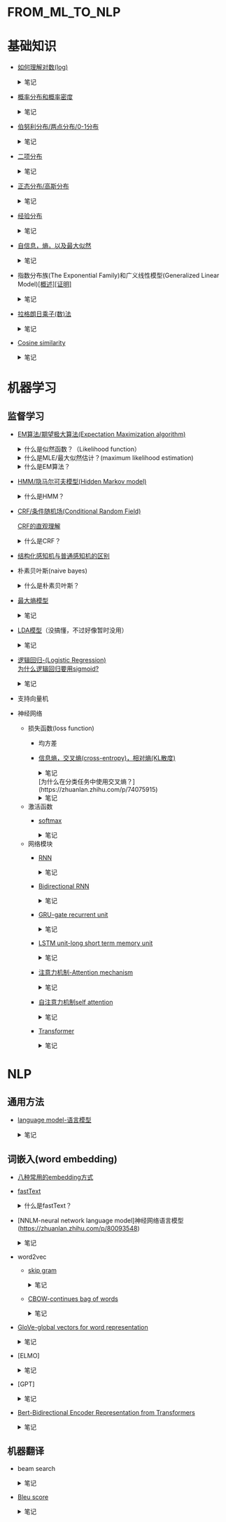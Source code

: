 # FROM_ML_TO_NLP
# 基础知识
* [如何理解对数(log)](https://www.zhihu.com/question/26097157/answer/121067428)
  <details>  
  <summary>笔记</summary>  
  
  ![1c6378a1bd8dd28da10f7ae82f37cba1_r](https://user-images.githubusercontent.com/7517810/107121417-4cd35700-6860-11eb-8fb2-68b5a0f2bc51.png)  
  对数本质上是指数坐标轴的**系数**(0,1,2,3...)。对数的底数是指数坐标轴的**乘数**(2)，对数的真数是指数坐标轴的**实际数值**(1,2,4,8...)。
  </details>     
* [概率分布和概率密度](https://www.jianshu.com/p/b570b1ba92bb)
  <details>  
  <summary>笔记</summary>  
  
  **(a)概率分布函数（累积概率函数）**   
  用于描述某一段连续值的概率分布，通常用```F(x)```表示,指数值小于等于x的所有概率之和，因此必然是单调递增的（因为概率不能小于0）    
  **(b)概率(质量)函数（离散值），概率密度函数（连续值）**   
  用于描述每个数值的概率，通常用```f(x)```表示，是F(x)的导数。因此f(x)曲线下[a,b]之间的面积就是数值在[a,b]之间的概率值。  
  ![742658-6902c1e6b17050f6](https://user-images.githubusercontent.com/7517810/107124240-a04da100-6870-11eb-987b-23ff0e9167cb.jpg)  
  </details>  
* [伯努利分布/两点分布/0-1分布](https://zh.wikipedia.org/wiki/%E4%BC%AF%E5%8A%AA%E5%88%A9%E5%88%86%E5%B8%83)
  <details>  
  <summary>笔记</summary>  
  
  ![微信截图_20210208210029](https://user-images.githubusercontent.com/7517810/107305338-caf65000-6a50-11eb-9c7e-351582192b1c.png)
  进行一次伯努利实验，成功则值为1，不成功则为0.坐标轴x轴为试验次数，y轴为当试验次数为x时的成功率。  
  </details> 
* [二项分布](https://zh.wikipedia.org/wiki/%E4%BA%8C%E9%A0%85%E5%BC%8F%E5%88%86%E5%B8%83)
  <details>  
  <summary>笔记</summary>  
  
  进行n伯努利实验，如果其中k次都成功了则概率函数如下图所示，如果n=1则等价于伯努利分布  
  ![微信截图_20210206174303](https://user-images.githubusercontent.com/7517810/107131262-c8ee8e80-68a2-11eb-923b-5dad0670d022.png)  
  </details> 
* [正态分布/高斯分布](https://zh.wikipedia.org/wiki/%E6%AD%A3%E6%80%81%E5%88%86%E5%B8%83)  
  <details>  
  <summary>笔记</summary>  
    
  ![微信截图_20210206175110](https://user-images.githubusercontent.com/7517810/107131408-ea9c4580-68a3-11eb-8c1e-8622cf0e3bd4.png)
  中心极限定理：大量统计独立的随机变量的平均值的分布趋近于正态分布。
  当二项分布中n无穷大，p=0.5时，可以近似于正态分布。  
  </details> 
* [经验分布](https://zh.wikipedia.org/wiki/%E7%BB%8F%E9%AA%8C%E5%88%86%E5%B8%83%E5%87%BD%E6%95%B0)  
  <details>  
  <summary>笔记</summary>  
    
  就是经验推断整体的一个方式。直接用数据里的样本来构建一个概率分布函数，首先假设每个样本的概率都是相同的，然后将所有样本按照大小顺序叠加起来就成了经验分布的概率分布函数了。 
  </details> 
* [自信息，熵，以及最大似然](https://blog.csdn.net/yujianmin1990/article/details/71213601)
  <details>  
  <summary>笔记</summary>  
  
  **自信息，I(x)**  
  表示不确定性的程度。一个事件确定发生，是没有信息量的；而一个事件发生的概率越小，则其信息量越大。未知所带来的不确定性，就是自信息要描述的目标。  
  ![微信截图_20210206151753](https://user-images.githubusercontent.com/7517810/107128779-84f18e80-688e-11eb-8222-8c1b6b2fbc9a.png)  
  **信息熵，H(x)**  
  自信息的期望值。均匀分布时熵最大。  
  ![微信截图_20210206151842](https://user-images.githubusercontent.com/7517810/107128797-9f2b6c80-688e-11eb-9fb5-b6077f519f09.png)  
  联合熵，H(X,Y)：联合分布的混乱程度。　  
  ![微信截图_20210211224424](https://user-images.githubusercontent.com/7517810/107728025-e1074900-6cba-11eb-8899-07e1781c52b7.png)  
  互信息，I(X,Y)：两个变量相互间相互依赖程度。  
  ![微信截图_20210211224433](https://user-images.githubusercontent.com/7517810/107728026-e1074900-6cba-11eb-8a8f-bb11947894e3.png)  
  [条件熵](https://zhuanlan.zhihu.com/p/26551798)，H(X|Y)：联合分布基于某变量的条件下的熵  
  ![微信截图_20210211224439](https://user-images.githubusercontent.com/7517810/107728027-e1074900-6cba-11eb-8e11-1674e88032f9.png)  
  交叉熵，CE(X,Y)：两个分布的不相似程度的描述，越相似，交叉熵越低，越不相似，交叉熵越高。 
  ![微信截图_20210211224142](https://user-images.githubusercontent.com/7517810/107727844-532b5e00-6cba-11eb-8b28-6da838495781.png)  
  相对熵，DKL(X,Y)：两个分布的不对称程度的距离，也叫KL divergence。  
  ![微信截图_20210211224449](https://user-images.githubusercontent.com/7517810/107728028-e19fdf80-6cba-11eb-97c6-ba8d25b65545.png)    
  关系：交叉熵=信息熵+相对熵，CE(X,Y)=H(X)+DKL(X,Y)  
  </details>  
* 指数分布族(The Exponential Family)和广义线性模型(Generalized Linear Model)[[概述]](https://zhuanlan.zhihu.com/p/22876460)[[证明]](https://xg1990.com/blog/archives/304)
  <details>  
  <summary>笔记</summary>  
  
  **指数分布族**  
  ![20190214085454173](https://user-images.githubusercontent.com/7517810/107122927-c0796200-6868-11eb-983a-cf482ddf2903.png)  
  指数分布族本质上是一些常用概率分布(高斯分布，伯努利分布...)的统一表达形式，用处是找出这些概率分布的共性。  
  T(y)是充分统计量，可以理解成数据无限时的y，也即目标值。  
  η是自然参数，可以理解为各个概率分布的参数的统一表达形式。  
  a(η)是对数配分函数，是归一化因子的对数形式，本质上是用于将概率归一化的。    
  也即T,a,b确定了一种分布，η是该分布的参数。  
  **广义线性模型**  
  使用广义线性模型建模时需要进行3个假设：  
  1. P(y|x;θ),即y的条件概率分布属于指数分布族  
  2. y的估计值就是P(y|x;θ)的期望值  
  3. 自然参数η和x是线性关系  
  
  广义线性模型+以上假设+伯努利分布=逻辑回归  
  广义线性模型+以上假设+高斯分布=线性回归  
  广义线性模型+以上假设+多项式分布=softmax  
  </details> 
* [拉格朗日乘子(数)法](https://www.zhihu.com/search?type=content&q=%E6%8B%89%E6%A0%BC%E6%9C%97%E6%97%A5%E4%B9%98%E5%AD%90%E6%B3%95)
  <details>  
  <summary>笔记</summary>  
  
  拉格朗日乘子法是一种寻找多元函数在其变量受到一个或多个条件的约束时的极值的方法。
  简单来说就是把条件函数乘以一个新变量lambda，然后代入原函数里后再求导找极值就完事了。
  ![微信截图_20210209200535](https://user-images.githubusercontent.com/7517810/107449786-3522f980-6b12-11eb-8614-647a1ababf93.png)
  </details> 
* [Cosine similarity](https://zhuanlan.zhihu.com/p/78504132)
  <details>  
  <summary>笔记</summary>   
  
  可以用于测量两个词嵌入的相似度。向量相乘除以两个向量长度之积，也就是说两个向量完全一致的时候值为1，不一致的时候小于1
  ![微信截图_20210215160220](https://user-images.githubusercontent.com/7517810/107992687-36877280-6fa7-11eb-8e58-eafc88d08fc2.png)  
  </details>
# 机器学习  
## 监督学习  
* [EM算法/期望极大算法(Expectation Maximization algorithm)](https://zhuanlan.zhihu.com/p/78311644) 
  <details>
  <summary>什么是似然函数？（Likelihood function）</summary>
     假设我们现在有一个硬币，随机投掷一次硬币出现正面的概率为p。

     现在我们连续投掷了两次硬币，结果硬币都是正面。       
     似然函数就是：p=0.1, 0.2, 0.3...的概率。         
     也即L=p^2(p代表正面朝上，p^2就是两次都是正面朝上)         
     简而言之，似然性，是用于在已知某些观测所得到的结果时，对有关事物之性质的参数进行估值。
  </details>
  <details>
  <summary>什么是MLE/最大似然估计？(maximum likelihood estimation)</summary>
     还是上面的例子，随机投掷一次硬币出现正面的概率为p，现在连续抛两次硬币都是正面，那么当p取什么值的时候似然性最大呢？

     显而易见，p=1的概率最大，也即当p=1时似然值最大。         
     而这个p=1就是我们的最大似然估计。         
     一般来说计算MLE的时候是先估计变量的分布（伯努利分布，指数分布，高斯分布...）每个分布里都会有自带的系数。         
     比如投硬币就符合伯努利分布，里面的系数就是之前提到的p。         
     有了变量分布公式后可以由此建立最大似然函数。然后找似然函数的最大值就完事了，一般可能涉及到求导，取log值之类的数学操作。
  </details>
        </details>
  <details>
  <summary>什么是EM算法？</summary>
     EM算法实质上就是当似然函数难以找出最大值的情况下采取的迭代计算方式。

     一般来说似然函数难以求导的原因是因为里面包含隐藏变量。         
     举个例子，投掷硬币，现在有硬币A,B,C,每次投掷的时候我都会先抛一次A（A的结果不作记录），如果A是正面的话就用B投掷，如果A是反面的话就用C投掷。用B或C的结果作为这一次抛掷的结果。这时候A的正反面概率就是隐藏变量，因为我们无法直接观测到A是正面还是反面。

     EM算法步骤如下：

     1. 给要求的参数基于一个随机的初始估计值
     2. 找到另一个能使似然函数变大的参数
     3. 不断迭代直到收敛

     显而易见，这里最重要的就是第二步，如何找到一个新的更好的参数。一般方式就是直接将初始值或者上一次迭代的值代入概率分布，然后计算出期望函数，最后求出期望函数的极大值和对应的新的参数。
  </details>

* [HMM/隐马尔可夫模型(Hidden Markov model)](https://zh.wikipedia.org/wiki/%E9%9A%90%E9%A9%AC%E5%B0%94%E5%8F%AF%E5%A4%AB%E6%A8%A1%E5%9E%8B) 
  <details>
  <summary>什么是HMM？</summary>
  HMM模型是用于描述一个随机序列的模型。  

  这个随机序列中每一时刻（天）都有一个状态/隐藏变量/hidden variable（心情）和一个观测值（我的行为）。  
  HMM假设：1. 观测值（我的行为）仅仅取决于当前时刻的状态（今天心情）。2. 当前时刻的状态（今天心情）仅仅取决于前一时刻的状态（昨天心情）。  
  而HMM能解决的问题一般都是当一个随机过程中的某些值缺失时用于求解缺失值的方法。        
  求解HMM过程时我们会使用到的条件一般是：初始概率分布（第一天各种心情的概率），状态转移概率分布（前一天的心情对第二天心情的影响），观测概率分布（特定心情下我会做各种事的概率）  
  hmm经典三大问题：  
  1. 已知我这个月每天的行为，求解我下个月第一天会做什么(一般用前向算法，也即一天天往后推，一直推到下个月一号)
  2. 已知我这个月每天的行为，求解我这个月每天为各种心情的概率（前向后向算法都可以）
  3. 已知我这个月每天的行为，求解我这个月最可能的心路历程（一般用[维特比(viterbi algorithm)算法](https://www.zhihu.com/question/20136144/answer/763021768)，即不断删掉次优路径，一个动态规划算法）

  求解过程基本就是简单的概率运算。  
  </details>

* [CRF/条件随机场(Conditional Random Field)](https://www.cnblogs.com/kerwins-AC/p/9584862.html) 

  [CRF的直观理解](https://www.zhihu.com/question/35866596/answer/412520896) 

  <details>
  <summary>什么是CRF？</summary>
  一般在NLP中聊到的都是线性链条件随机场（linear chain CRF）

  CRF和HMM非常类似，只不过HMM的概率模型是有方向的，而CRF的概率模型是无方向的。     
  HMM中t时刻的状态仅仅与t-1时刻的状态有关，而CRF中t时刻的状态与t-1和t+1都有关（因为无方向嘛）。  
  HMM中想要求得t时刻的状态需要用t-1时刻的状态乘以状态转移矩阵，得到每个状态的概率值。然后再通过观测/发射(emission)概率矩阵来得到每个观测值的可能性。  
  而CRF中是直接使用特征函数进行打分，符合一个特征就+1分，不符合就为0。  
  这里的特征有两类，一类是t时刻与t-1,t+1时刻之间的关系特征。例1:如果昨天我心情不好，今天心情一定不会很好。例2:如果我明天开心，那么今天心情一定不会很差。  
  另一类是t时刻自己的特征。例:如果今天我心情不好就肯定不会出门购物  
  这里的特征都是非黑即白的，而且特征数量是不固定的。像HMM中，每个行动与心情都有一个对应的状态转移概率，但是CRF中就不是这样，可以一对多也可以多对一。  
  ![1475786-20180904172015500-1950356185](https://user-images.githubusercontent.com/7517810/108415979-26b49c00-71fc-11eb-94d9-3919452cbde2.png)
  狮子中，t为转移特征，s为状态特征，前面的是他们的系数。

  </details>

* [结构化感知机与普通感知机的区别](https://www.zhihu.com/question/51872633) 

* 朴素贝叶斯(naive bayes)
  <details>
  <summary>什么是朴素贝叶斯？</summary>

  贝叶斯基本公式就是P(Y|X)=P(X|Y)\*P(Y)/P(X)  
  朴素贝叶斯假设了所有特征，也即X是互相独立的。  
  Y代表类别，X代表一系列特征。  
  举个例子，抽卡：Y代表出货或者不出货，X里包含了一系列特征，即X=(x1,x2)，其中x1代表你是不是肝帝，x2代表你是不是土豪。  
  假设某游戏肝帝占比5%=P(x1)，土豪占比2%=P(x2)，抽卡出率10%=P(Y)，出货的人中土豪肝帝占比50%=P(X|Y)，现在我们想知道土豪肝帝的出率是多少，也就是求P(Y|X)=P(出货|土豪，肝帝)  
  因为x1和x2互相独立，则P(X)=(1-P(x1))\*P(x2)+P(x1)=0.95\*0.02+0.05=0.019+0.05=0.069=6.9%  
  所以代入公式,P(Y|X)=P(出货|土豪，肝帝)=50%\*10%/6.9%=0.05/0.069=72.46%>50%,因此朴素贝叶斯判定土豪肝帝大概率会出货。  

  </details>

* [最大熵模型](https://zhuanlan.zhihu.com/p/78504132)
  <details>  
  <summary>笔记</summary>  
  
  最大熵模型认为，在所有可能的概率模型中，熵最大的模型是最好的模型。  
  本质上就是通过样本的经验分布以及最大熵的假设来寻找符合要求的分布。  
  其中事先假设样本经验分布的期望值与实际分布的期望值相同，然后使用拉格朗日乘子法求出在概率值和为1以及样本无偏假设的情况下的熵的最大值。
  </details>
* [LDA模型](https://zhuanlan.zhihu.com/p/31470216)（没搞懂，不过好像暂时没用）
  <details>  
  <summary>笔记</summary>  
  
  它可以将文档集中每篇文档的主题以概率分布的形式给出，从而通过分析一些文档抽取出它们的主题分布后，便可以根据主题分布进行主题聚类或文本分类。属于词袋模型。
  </details>

* [逻辑回归-(Logistic Regression)](https://charlesliuyx.github.io/2017/09/04/LogisticRegression%E5%AD%A6%E4%B9%A0%E7%AC%94%E8%AE%B0/)  
  [为什么逻辑回归要用sigmoid?](https://www.zhihu.com/question/35322351/answer/67193153)  
  <details>  
  <summary>笔记</summary>  
  
  本质上来说，逻辑回归是假设f(y|x)符合指数分布族的分布规律，从而用广义线性模型推导出来的。
  也即，逻辑回归假设每个f(y|x)都是一个伯努利分布，而且x和每个对应的伯努利分布的自然参数呈线性关系。
  指数分布族中的自然参数是y前的系数。
  ![微信截图_20210208210008](https://user-images.githubusercontent.com/7517810/107305309-bd40ca80-6a50-11eb-80ce-e3aa53a0555b.png)
  </details>
* 支持向量机
* 神经网络  
  * 损失函数(loss function)
    * 均方差 
    * [信息熵，交叉熵(cross-entropy)，相对熵(KL散度)](https://charlesliuyx.github.io/2017/09/11/%E4%BB%80%E4%B9%88%E6%98%AF%E4%BF%A1%E6%81%AF%E7%86%B5%E3%80%81%E4%BA%A4%E5%8F%89%E7%86%B5%E5%92%8C%E7%9B%B8%E5%AF%B9%E7%86%B5/)   
      <details>  
      <summary>笔记</summary>  
  
      **信息熵**: 信息的不确定性或信息量的期望值。  
      公式为```sum([p[i] * f[q[i]] for i in range(n)])```。    
      其中```p[i]```为第i件事发生的概率，```q[i]```为预测的概率(或理解成储存因子)，```f[q[i]]```为```q[i]```中的信息不确定性，一般有```f[q[i]]=log(1/q[i])```，即概率越大，不确定性越低。  
      备注：这里```f[q[i]]```也可以理解为第i件事所需要的存储空间，则```f```可以理解为一整个存储策略。  
      **交叉熵**：在给定的真实分布的情况下，使用现有存储策略所需要消耗的空间大小。或者理解成：把真实值代入当前预测分布后不确定部分的大小。在训练模型的过程中，我们总希望信息熵越来越小，也即通过调整参数来最优化我们的存储策略。也可以理解成不断的拟合真实的信息量分布。    
      **相对熵**：用于衡量信息熵和交叉熵之间的差异。训练过程中总希望相对熵趋近0。  
      </details>    
      [为什么在分类任务中使用交叉熵？](https://zhuanlan.zhihu.com/p/74075915)
      <details>  
      <summary>笔记</summary>  
  
      首先给出公式：KL散度(相对熵)=信息熵-交叉熵。KL散度描述的是两个分布之间的差异，而由于对于同一数据，信息熵固定，因此使用交叉熵一样可以计算两个分布间的差值。
      </details>  
  * 激活函数      
    * [softmax](https://blog.csdn.net/bitcarmanlee/article/details/82320853)  
      <details>  
      <summary>笔记</summary>  
      
      softmax本质上也就是个激活函数，所谓激活函数也就是为了给网络引入非线性变化而已。  
      而softmax的作用有两个，一个是将分数转变为概率，另一个是让分数大的概率不要太大，分数小的概率不要太小。  
      ![20180902220822202](https://user-images.githubusercontent.com/7517810/107108946-0f43df00-680a-11eb-82c2-7396cfc8d2c7.jpg)
      </details>
  * 网络模块      
    * [RNN](https://www.bilibili.com/video/BV1gb411j7Bs?p=146)  
      <details>  
      <summary>笔记</summary>  
      
      简而言之就是将序列分成一个个时间点，然后按照时间顺序挨个进入网络。  
      每一个时间点网络接受的输入=前一个时间点的隐藏层输出+这个一时间点的数据输入，加上一个线性函数，然后经过一个激活函数(tanh或relu)。  
      每一个时间点的输出=这一个时间点的隐藏层输入，加上一个线型函数，然后经过最后的激活函数(softmax或sigmoid)。  
      需要注意的是，所有时间点是共用同一组隐层权重和输出权重的，不同时间点也就只是在这组权重上不断迭代而已。  
      正向传播  
      ![微信截图_20210211222558](https://user-images.githubusercontent.com/7517810/107726901-2413ed00-6cb8-11eb-9b91-b1488085f666.png)  
      反向传播  
      得到每个时间点输出的loss function，然后求和，将之一步步倒推回去。        
      </details>
    * [Bidirectional RNN](https://www.bilibili.com/video/BV1gb411j7Bs?p=154)
      <details>  
      <summary>笔记</summary>  
      
      单向RNN只能获得时间点之前的信息，因此有了双向RNN模型，为了就是能获取双向的信息。  
      分为两部分，正向的和普通RNN一样，从0到t。  
      反向的就是反过来，从t到0。然后在输出的时候结合正向和反向的两个输出一起进行预测。  
      </details>
    * [GRU-gate recurrent unit](https://www.bilibili.com/video/BV1gb411j7Bs?p=152&spm_id_from=pageDriver)  
      <details>  
      <summary>笔记</summary>  
  
      GRU实质上是为了处理梯度消失(gradient vanishing)的问题的，GRU中有两个门:更新门(update gate)和重置门(reset gat)。    
      什么是门呢？可以想象门就是一个二极管，电流足够他就亮，电流不够他就黑着。    
      对应到网络中，电流就是 前一时间节点的隐层状态 和 这一时间节点的输入。然后在外面的激活函数sigmoid就是开关，用来将输入二值化(要么是1，要么是0)。    
      因此两个门就是两个不同的线性方程+sigmoid激活函数的输出，结果就是1或者0。而且所有的门都是这种形式，没有本质的区别。（就像厕所门，卧室门，没有本质的区别，只是一个指示符而已）    
      重置门就是用于决定前一时间节点的隐层状态要不要保留的一个系数。  
      剩下的和RNN就很相似了，新的隐藏状态就等于经过重置门的前一时间节点的隐藏状态+这一时间节点的输入，然后外面套一个tanh。  
      最后再用更新门决定到底是要用用新的隐藏状态作为结果还是用前一时间节点的隐藏状态作为输出。  
      ![微信截图_20210214210126](https://user-images.githubusercontent.com/7517810/107897758-f8874180-6f07-11eb-901c-3462b7247805.png)
      </details>
    * [LSTM unit-long short term memory unit](https://www.bilibili.com/video/BV1gb411j7Bs?p=153)  
      <details>  
      <summary>笔记</summary>  
      
      lstm和gru表面上的区别是多了一个输出，gru是只有隐藏状态(hidden state)，而lstm多了个单元状态(cell state)，单元状态只是用于记忆信息的，不参与输出。    
      lstm和GRU的区别在于lstm取消了GRU中的重置门，然后增加了一个遗忘门和输出门。    
      lstm流程就是迁移时间点的隐藏状态+这一时间点的输入后加sigmoid变成各种门，或者加tanh变成暂时的单元状态。    
      前一时刻的单元状态*遗忘门+暂时的单元状态*更新门=新的单元状态  
      隐藏状态/输出状态=新的单元状态*输出门  
      ![微信截图_20210214210227](https://user-images.githubusercontent.com/7517810/107897780-0341d680-6f08-11eb-85a7-3732731d1de8.png)
      </details>    
    * [注意力机制-Attention mechanism](https://www.zhihu.com/question/68482809/answer/264632289)  
      <details>  
      <summary>笔记</summary>  
  
      假设我们的任务是翻译句子，从中文翻译成英文。则中文句子中每个词都可以想象成一个<key,value>的pair。key代表词语的地址，value代表词语的向量表示。英文中与中文词语对应的词便称之为query。  
      整个过程便是：  
      1. 比较key和query的相似度，得到s  
      2. 使用softmax归一化，将s转化为权重a(其实就是概率)，这里可以保证所有s之和为1(因为softmax输出的是概率嘛。。。)  
      3. 使用权重乘以value得到最终预测时的输入值  
      值得一提的是，有时候key和value可以使用同一个值，也就是都用rnn生成的output。  
      另外，步骤1中计算相似度可以用的方法有很多，比如：点乘，cosine相似度，mlp网络(一层全连接网络)  
      ![v2-07c4c02a9bdecb23d9664992f142eaa5_1440w](https://user-images.githubusercontent.com/7517810/108157513-ec8ab380-70b0-11eb-8420-5818c52dd884.png)    
      **k,q,v是什么**  
      q，k，v分别是query，key，value。  
      对于encoder self-attention，第一次计算的初始值是每个字的embedding，q用来和k做点乘计算相似度，这些相似度经过softmax变成权重，然后权重和v相乘，其实就是v的一个加权平均。  
      如果是encoder-decoder attention，q是decoder的hidden state，k和v是encoder各个位置的hidden state。
      </details>
    * [自注意力机制self attention](https://www.zhihu.com/question/68482809/answer/264632289)  
      <details>  
      <summary>笔记</summary>  
      
      顾名思义，self attention就是自己对自己的注意力机制。也即source和target都是同一组词，其余部分和注意力机制一样。  
      自注意力的用处主要在于寻找句子内单词的联系，可以找到句法特征或者语义特征。
      </details>
    * [Transformer](https://github.com/NLP-LOVE/ML-NLP/tree/master/NLP/16.7%20Transformer)  
      <details>  
      <summary>笔记</summary>  
      
      假设这里我们的任务还是从中文翻译成英文。  
      positional encoder：在普通的seq2seq模型中我们会使用embedding来给每个输入字符在embedding space中找定位置，从而让相似的词拥有相似的向量。但是同一个词在句子的不同位置也往往有不同的意思，因此这里就引入了postitional coding，基本就是通过公式计算出来字符在sentence中位置的表达向量。然后将positional encoding和embedding相加来构成一个新的包含位置信息的embedding。  
      然后就是self attention，这个是为了获得当前字符于其他字符的关联性。也即每个中文字符与其他中文字符的关联性。这里会出现的问题是每个word可能和自己的相关性太高，导致attention weight价值低，所以这里就引入了multihead attention，意思是同时对word做多个attention,然后用这些attention做加权平均，来得到最终的attention weight.
      feed forwared:这个就是个线性模型，目的就是把attention的输出调整成适合下一层的输入。  
      decoder：  
      decoder中我们会先输入英语的embedding，然后也加上position information。  
      然后和encoder中一样，使用self attention，然后将这里的输出和encoder里的输出一起输入下一层。不过这里的self attention是加了mask的。有两种mask,一种是Padding mask，是将pad的字符的权重都设为0。还有一种是sequence mask，是将所有还未出现的word的embedding都调成0，这样的原因是在生成翻译结果的时候模型是看不到当前时间点以后的信息的，因此在训练的时候也需要把以后的信息给mask掉。  
      encoder-decoder-attention：这里对decoder输入的内容和encoder输出的内容一起做attention，可以得到每个中文字符对应每个英文字符的attention weight。这里就是可以得到中文和英文一一对应的重要性  
      最后得到的输出经过几个线性层就可以得到输出了，我们得到的输出是对于下一个词的预测，是基于softmax的，就是从多个候选中选出最合适的那个词。不断将预测出的值输入decoder知道生成了最后一个word。  
      另外，值得一提的是，在每个attention层和feedforward层后都会接一个add&norm层，这层的含义就是将输入和输出值相加（就是残差模块，和resnet里的效果一样，主要就是为了防止梯度爆炸或消失。），然后做一个norm，一般norm是layer norm，当然，我们也可以做batch norm。  
      layer norm：对于同一个数据做norm保证mean=0, std=1  
      batch norm: 对于一个batch里各个数据向量值做norm，保证同一个维度mean=0,std=1    
      </details>
         
# NLP
## 通用方法
* [language model-语言模型](https://zhuanlan.zhihu.com/p/28080127)
  <details>  
  <summary>笔记</summary>  
  
  简单地说，语言模型就是用来计算一个句子的概率的模型，也就是判断一句话是否是人话的概率.
  </details>
      
## 词嵌入(word embedding)
* [八种常用的embedding方式](https://easyai.tech/blog/nlp-%E9%A2%86%E5%9F%9F%E9%87%8C%E7%9A%848-%E7%A7%8D%E6%96%87%E6%9C%AC%E8%A1%A8%E7%A4%BA%E6%96%B9%E5%BC%8F%E5%8F%8A%E4%BC%98%E7%BC%BA%E7%82%B9/)
 
* [fastText](https://www.jiqizhixin.com/articles/2018-06-05-3) 
    <details>
    <summary>什么是fastText？</summary>
       fastText 就是使用了subword n-gram思想，将同一个词语分解成等宽的几个substring，比如apple=[app,ppl,ple]。然后对每个substring分别计算embedding(类似word2vec)，最终词语的embedding是所有substring embedding vector之和。

    一个优势是同一个substring可能出现在不同word中（词根词缀），从而可以找出词与词之间的联系，而且有助于低频词甚至是未出现词语的表达。

    fastText另一个优势是使用了多层softmax用来加速。其实就是把本来的1对N的softmax变成了1对2对4对8...的二叉树形式，每个node就相当于一次逻辑回归，也即sigmoid。
    </details>
* [NNLM-neural network language model]神经网络语言模型(https://zhuanlan.zhihu.com/p/80093548)  
  <details>  
  <summary>笔记</summary>  
  
  NNLM是非常早期的一个模型，这个模型是试图用前t-1个单词来预测第t个单词。  
  一开始是输入每个单词的one hot vector，然后乘以一个矩阵(实质上就是embedding matrix)得到这个词的向量表示。  
  然后输入一个全连接层加tanh激活函数，最后再输入对应字典大小的全连接层加softmax预测结果。  
  ![v2-8fb5317fd5f6be810c9bbdf56f2d33a1_1440w](https://user-images.githubusercontent.com/7517810/108261153-32875c00-7131-11eb-9f60-37db04af73d1.jpg)  
  </details>
* word2vec
  * [skip gram](https://www.bilibili.com/video/BV1gb411j7Bs?p=161)
    <details>  
    <summary>笔记</summary>  
    
    选定中间词（context），预测周围词(target)。并借此优化中间词的embedding。之所以叫skip gram是因为每次都是随机选择预测中词的左边第几个，或者右边第几个，中间可以间隔几个词。  
    基本流程就是：先找到中间词的embedding，然后经过一个线性操作，放入softmax，并用交叉熵作为loss function，最终通过梯度下降来优化embedding。  
    **优化：**  
    使用softmax有一个问题就是我们softmax公式里的除数是词库里所有embedding的和，算这个和很费时间。因此有了hierachical softmax，通过类似二分搜索的形式来确定embedding的所在位置。  
    **随机选择：**  
    也就是说怎么选择预测哪个周围词。最简单的方式就是限定个范围，比如前后十个词以内，然后随机挑。但这样就有个问题，有一些连接词比如of, the, and就会出现的非常多，但这些词通常对中间词的理解没有什么太大的帮助。
    **负采样：**
    先选定一对context和target，并且标记为1，然后随机从词库里挑k个词作为negative target，也即标记为0。  
    如果数据库较小k一般选择5-20，如果较大就选择2-5。一般选negative target的的时候是基于词频的3/4次幂的占比来计算取词概率的，这样就不会出现太多连接词，并且也尽量的平均分布。
    然后用一个logistic regression来分类就行了。
    放在神经网络中也就是：先找到中间词的embedding,然后经过一个线性操作，之后放入sigmoid分别对这k+1个pair进行二分类预测。从而避免了softmax中对所有词的求和。
    </details>
  * [CBOW-continues bag of words](https://easyai.tech/blog/nlp-%E9%A2%86%E5%9F%9F%E9%87%8C%E7%9A%848-%E7%A7%8D%E6%96%87%E6%9C%AC%E8%A1%A8%E7%A4%BA%E6%96%B9%E5%BC%8F%E5%8F%8A%E4%BC%98%E7%BC%BA%E7%82%B9/)
    <details>  
    <summary>笔记</summary> 
  
    使用上下文的词预测中间词
    </details>
* [GloVe-global vectors for word representation](https://www.fanyeong.com/2018/02/19/glove-in-detail/)
    <details>  
    <summary>笔记</summary> 
    
    对于每一对pair:context word和target word，基于固定窗口统计context word和target word的共现次数，记做X(会随着距离衰减)。theta作为target的embedding，e作为context的embedding，通过gradient descent最小化f(x)sum((theta\*e+bi-bj'-log(x))^2 for 所有pair。) ，这里f(x)是一个权重，一个是为了防止x=0时log(x)变成无穷大(f(0)=0)，还有一个就是给词频太大或词频太小的词一个合理的weight.还有一个有意思的部分是，theta和e是对称的，因此最后的embedding通常是取两者的平均（得到的embedding代表了两个词之间的关系，可以通过求和得到某个特定词的vector表示）  
    另外，embedding事实上是比较难以解释的，因为每一个系数都可能是多个不同属性的线性叠加，比如0.2\*性别+0.8\*食物
    ![微信截图_20210215200334](https://user-images.githubusercontent.com/7517810/108006234-e9b49380-6fc8-11eb-8c7d-14d2d1e9c56e.png)
    </details>
* [ELMO]  
  <details>  
  <summary>笔记</summary> 

  使用bi-lstm抽取文本特征
  </details>
* [GPT]  
  <details>  
  <summary>笔记</summary> 

  使用单向transformer抽取文本特征
  </details>
* [Bert-Bidirectional Encoder Representation from Transformers](https://zhuanlan.zhihu.com/p/46652512)  
  <details>  
  <summary>笔记</summary>  

  使用双向transformer抽取文本特征。输入层的embedding和transformer有所不同，是token embedding, segment embedding, position embedding之和。其中segment embedding是用于句子的区分，position embedding不是用三角函数，而是学习出来的。  
  bert使用两大任务进行预训练：  
  1.masked lm，就是随机mask15%的词语，然后用上下文预测这个词。mask方法是10%不替换，10%随机替换成别的词，80%替换成占位符。  
  2.next sentence prediction，就是预测B是不是A的下一个句子。由此获得段落之间的知识。
  </details>
## 机器翻译
  * beam search  
    <details>  
    <summary>笔记</summary>  
    
    在机器翻译过程中greedy search的方式得到的答案并不理想，因为往往局部最优并不代表全局最优，而又不可能所有组合都试一遍，因此就有了beam search.  
    beam search就是同时保持k个局部最优解，从而使得答案更为理想一些。  
    **优化**      
    **length normalization**  
    就是将每一步的概率值取log。因为beam search在取局部最优时比较的是到目前为止的概率之积，由于概率都是小于1的，这就会导致越长的sentence被取到的概率越小。通过取log，概率相乘就变成了Log相加，从而避免了这个问题。
    </details>
  * [Bleu score](https://www.bilibili.com/video/BV1gb411j7Bs?p=171&spm_id_from=pageDriver)
    <details>  
    <summary>笔记</summary>  
  
    用于给翻译出的句子打分。基本思路就是从人类翻译的句子中找相同的词，然后算count之比。 
    机器翻译的词语一个就是一个count，人类翻译句子里每个词语的max count=机器翻译里的max count。  
    例如，人类翻译:what the fuck。机器翻译:what the what hell。    
    则机器翻译的count=2+1+1， 人类翻译的count=1+1+0，p=2/4=1/2。    
    上面的例子是针对gram=1来算的，在实际中还可以用gram=2,3,4...也就是词组的出现次数。      
    ![微信截图_20210216222243](https://user-images.githubusercontent.com/7517810/108151783-8187af80-70a5-11eb-9eee-72f3039c1eda.png)  
    在最后的公式里上面的比例是在e的power上的，然后外面还会加一个惩罚项，是用来防止短句子得分过高  
    ![微信截图_20210216222220](https://user-images.githubusercontent.com/7517810/108151787-82b8dc80-70a5-11eb-9238-5b3b271accca.png)  
    </details>


